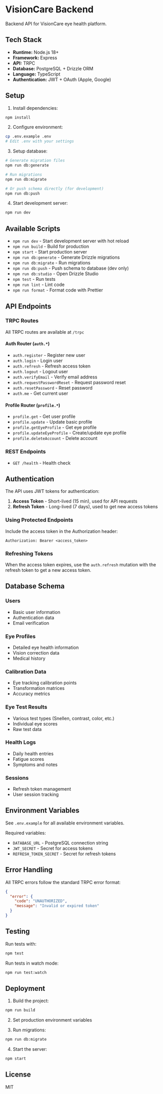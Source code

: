 # VisionCare Backend

Backend API for VisionCare eye health platform.

## Tech Stack

- **Runtime:** Node.js 18+
- **Framework:** Express
- **API:** TRPC
- **Database:** PostgreSQL + Drizzle ORM
- **Language:** TypeScript
- **Authentication:** JWT + OAuth (Apple, Google)

## Setup

1. Install dependencies:
```bash
npm install
```

2. Configure environment:
```bash
cp .env.example .env
# Edit .env with your settings
```

3. Setup database:
```bash
# Generate migration files
npm run db:generate

# Run migrations
npm run db:migrate

# Or push schema directly (for development)
npm run db:push
```

4. Start development server:
```bash
npm run dev
```

## Available Scripts

- `npm run dev` - Start development server with hot reload
- `npm run build` - Build for production
- `npm start` - Start production server
- `npm run db:generate` - Generate Drizzle migrations
- `npm run db:migrate` - Run migrations
- `npm run db:push` - Push schema to database (dev only)
- `npm run db:studio` - Open Drizzle Studio
- `npm test` - Run tests
- `npm run lint` - Lint code
- `npm run format` - Format code with Prettier

## API Endpoints

### TRPC Routes

All TRPC routes are available at `/trpc`

#### Auth Router (`auth.*`)

- `auth.register` - Register new user
- `auth.login` - Login user
- `auth.refresh` - Refresh access token
- `auth.logout` - Logout user
- `auth.verifyEmail` - Verify email address
- `auth.requestPasswordReset` - Request password reset
- `auth.resetPassword` - Reset password
- `auth.me` - Get current user

#### Profile Router (`profile.*`)

- `profile.get` - Get user profile
- `profile.update` - Update basic profile
- `profile.getEyeProfile` - Get eye profile
- `profile.updateEyeProfile` - Create/update eye profile
- `profile.deleteAccount` - Delete account

### REST Endpoints

- `GET /health` - Health check

## Authentication

The API uses JWT tokens for authentication:

1. **Access Token** - Short-lived (15 min), used for API requests
2. **Refresh Token** - Long-lived (7 days), used to get new access tokens

### Using Protected Endpoints

Include the access token in the Authorization header:

```
Authorization: Bearer <access_token>
```

### Refreshing Tokens

When the access token expires, use the `auth.refresh` mutation with the refresh token to get a new access token.

## Database Schema

### Users
- Basic user information
- Authentication data
- Email verification

### Eye Profiles
- Detailed eye health information
- Vision correction data
- Medical history

### Calibration Data
- Eye tracking calibration points
- Transformation matrices
- Accuracy metrics

### Eye Test Results
- Various test types (Snellen, contrast, color, etc.)
- Individual eye scores
- Raw test data

### Health Logs
- Daily health entries
- Fatigue scores
- Symptoms and notes

### Sessions
- Refresh token management
- User session tracking

## Environment Variables

See `.env.example` for all available environment variables.

Required variables:
- `DATABASE_URL` - PostgreSQL connection string
- `JWT_SECRET` - Secret for access tokens
- `REFRESH_TOKEN_SECRET` - Secret for refresh tokens

## Error Handling

All TRPC errors follow the standard TRPC error format:

```json
{
  "error": {
    "code": "UNAUTHORIZED",
    "message": "Invalid or expired token"
  }
}
```

## Testing

Run tests with:
```bash
npm test
```

Run tests in watch mode:
```bash
npm run test:watch
```

## Deployment

1. Build the project:
```bash
npm run build
```

2. Set production environment variables

3. Run migrations:
```bash
npm run db:migrate
```

4. Start the server:
```bash
npm start
```

## License

MIT
